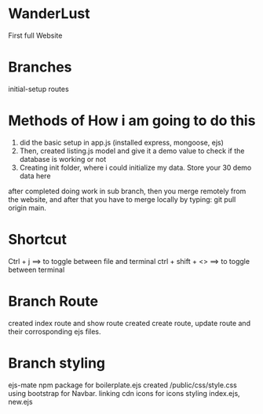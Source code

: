 # WanderLust
First full Website

# Branches

initial-setup
routes

# Methods of How i am going to do this

1. did the basic setup in app.js (installed express, mongoose, ejs)
2. Then, created listing.js model and give it a demo value to check if the database is working or not
3. Creating init folder, where i could initialize my data. Store your 30 demo data here

after completed doing work in sub branch, then you merge remotely from the website, and after that you have to merge locally by typing: git pull origin main.
# Shortcut
Ctrl + j ==> to toggle between file and terminal
ctrl + shift + <> ==> to toggle between terminal


# Branch Route
created index route and show route
created create route, update route and their corrosponding ejs files.

# Branch styling
ejs-mate npm package for boilerplate.ejs
created /public/css/style.css
using bootstrap for Navbar.
linking cdn icons for icons
styling index.ejs, new.ejs